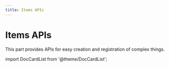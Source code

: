 ```yaml
---
title: Items APIs
---
```


# Items APIs

This part provides APIs for easy creation and registration of complex things.

import DocCardList from '@theme/DocCardList';

<DocCardList />